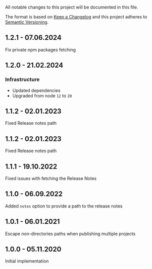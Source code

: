 All notable changes to this project will be documented in this file.

The format is based on [Keep a Changelog](http://keepachangelog.com/)
and this project adheres to [Semantic Versioning](http://semver.org/).

## 1.2.1 - 07.06.2024

Fix private npm packages fetching

## 1.2.0 - 21.02.2024

### Infrastructure
- Updated dependencies
- Upgraded from node `12` to `20`

## 1.1.2 - 02.01.2023

Fixed Release notes path

## 1.1.2 - 02.01.2023

Fixed Release notes path

## 1.1.1 - 19.10.2022

Fixed issues with fetching the Release Notes

## 1.1.0 - 06.09.2022

Added `notes` option to provide a path to the release notes

## 1.0.1 - 06.01.2021

Escape non-directories paths when publishing multiple projects

## 1.0.0 - 05.11.2020

Initial implementation
